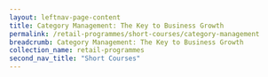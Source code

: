 ```yaml
---
layout: leftnav-page-content
title: Category Management: The Key to Business Growth
permalink: /retail-programmes/short-courses/category-management
breadcrumb: Category Management: The Key to Business Growth
collection_name: retail-programmes
second_nav_title: "Short Courses"
---
```

